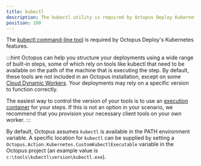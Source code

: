 ```yaml
---
title: kubectl  
description: The kubectl utility is required by Octopus Deploy Kubernetes integration.  
position: 100
---
```


The [kubectl command-line tool](https://kubernetes.io/docs/reference/kubectl/overview/) is required by Octopus Deploy's Kubernetes features.

:::hint
Octopus can help you structure your deployments using a wide range of built-in steps, some of which rely on tools like kubectl that need to be available on the path of the machine that is executing the step. By default, these tools are not included in an Octopus installation, except on some [Cloud Dynamic Workers](/docs/infrastructure/workers/dynamic-worker-pools.md#available-dynamic-worker-images). Your deployments may rely on a specific version to function correctly.

The easiest way to control the version of your tools is to use an [execution container](/docs/projects/steps/execution-containers-for-workers/index.md) for your steps. If this is not an option in your scenario, we recommend that you provision your necessary client tools on your own worker.
:::

By default, Octopus assumes `kubectl` is available in the PATH environment variable. A specific location for `kubectl` can be supplied by setting a `Octopus.Action.Kubernetes.CustomKubectlExecutable` variable in the Octopus project (an example value is `c:\tools\kubectl\version\kubectl.exe`). 
